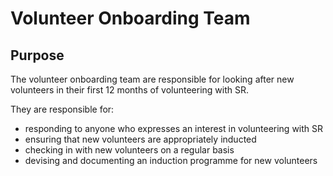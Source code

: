 # Volunteer Onboarding Team

## Purpose

The volunteer onboarding team are responsible for looking after new volunteers in their first 12 months of volunteering with SR.  

They are responsible for:

* responding to anyone who expresses an interest in volunteering with SR
* ensuring that new volunteers are appropriately inducted
* checking in with new volunteers on a regular basis
* devising and documenting an induction programme for new volunteers
